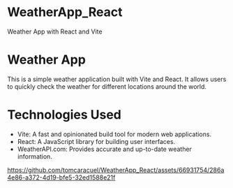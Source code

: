# WeatherApp_React
Weather App with React and Vite

# Weather App
This is a simple weather application built with Vite and React. It allows users to quickly check the weather for different locations around the world.

# Technologies Used
* Vite: A fast and opinionated build tool for modern web applications.
* React: A JavaScript library for building user interfaces.
* WeatherAPI.com: Provides accurate and up-to-date weather information.






https://github.com/tomcaracuel/WeatherApp_React/assets/66931754/286a4e86-a372-4d19-bfe5-32ed1588e21f

